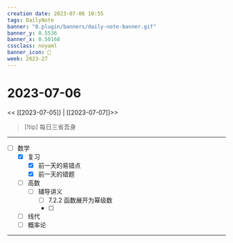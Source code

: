 ```yaml
---
creation date: 2023-07-06 10:55
tags: DailyNote
banner: "0.plugin/banners/daily-note-banner.gif"
banner_y: 0.5536
banner_x: 0.50168
cssclass: noyaml
banner_icon: 💌
week: 2023-27
---
```


# 2023-07-06

<< [[2023-07-05]] | [[2023-07-07]]>>


> [!tip] 每日三省吾身
> 

---

- [ ] 数学
	- [x] 复习
		- [x] 前一天的易错点
		- [x] 前一天的错题
	- [ ] 高数
		- [ ] 辅导讲义
			- [ ] 7.2.2 函数展开为幂级数
			- [ ] 
	- [ ] 线代
	- [ ] 概率论

---


